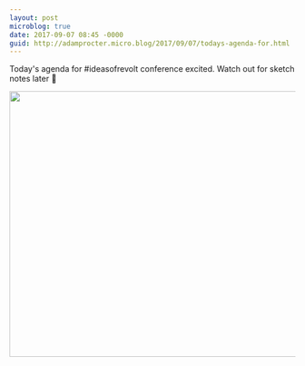 ```yaml
---
layout: post
microblog: true
date: 2017-09-07 08:45 -0000
guid: http://adamprocter.micro.blog/2017/09/07/todays-agenda-for.html
---
```

Today's agenda for #ideasofrevolt conference excited. Watch out for sketch notes later 📝

<img src="http://discursive.adamprocter.co.uk/uploads/2017/fd0175f1d1.jpg" width="600" height="468" />
